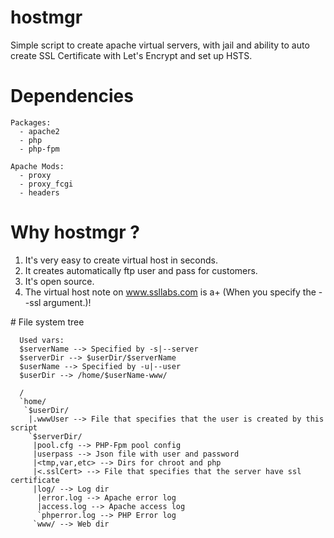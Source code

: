 # hostmgr
Simple script to create apache virtual servers, with jail and ability to auto create SSL Certificate with Let's Encrypt and set up HSTS.

# Dependencies
```
Packages:
  - apache2
  - php
  - php-fpm

Apache Mods:
  - proxy
  - proxy_fcgi
  - headers
```

# Why hostmgr ?

1. It's very easy to create virtual host in seconds.
2. It creates automatically ftp user and pass for customers.
3. It's open source.
4. The virtual host note on www.ssllabs.com is a+ (When you specify the --ssl argument.)!

# File system tree

```
  Used vars:
  $serverName --> Specified by -s|--server
  $serverDir --> $userDir/$serverName
  $userName --> Specified by -u|--user
  $userDir --> /home/$userName-www/
  
  /
  `home/
   `$userDir/
    |.wwwUser --> File that specifies that the user is created by this script
    `$serverDir/
     |pool.cfg --> PHP-Fpm pool config
     |userpass --> Json file with user and password
     |<tmp,var,etc> --> Dirs for chroot and php
     |<.sslCert> --> File that specifies that the server have ssl certificate
     |log/ --> Log dir
      |error.log --> Apache error log 
      |access.log --> Apache access log
      `phperror.log --> PHP Error log
     `www/ --> Web dir 
```
